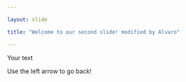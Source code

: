 ```yaml
---

layout: slide

title: "Welcome to our second slide! modified by Alvaro"

---
```


Your text

Use the left arrow to go back!